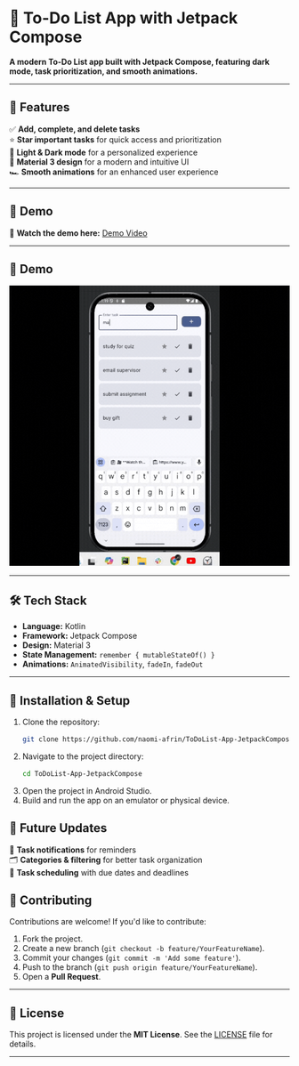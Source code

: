 # 📌 To-Do List App with Jetpack Compose  
**A modern To-Do List app built with Jetpack Compose, featuring dark mode, task prioritization, and smooth animations.**  

---

## 🚀 Features  
✅ **Add, complete, and delete tasks**  
⭐ **Star important tasks** for quick access and prioritization  
🌙 **Light & Dark mode** for a personalized experience  
🎨 **Material 3 design** for a modern and intuitive UI  
🏎️ **Smooth animations** for an enhanced user experience  

---

## 📸 Demo  
🎥 **Watch the demo here:** [Demo Video](https://www.youtube.com/shorts/0tH_J1QeP04)

---

## 📸 Demo  
![Demo GIF](https://github.com/naomi-afrin/ToDoList-App-JetpackCompose/blob/main/to-do-list.gif)

---

## 🛠️ Tech Stack  
- **Language:** Kotlin  
- **Framework:** Jetpack Compose  
- **Design:** Material 3  
- **State Management:** `remember { mutableStateOf() }`  
- **Animations:** `AnimatedVisibility`, `fadeIn`, `fadeOut`  

---

## 📂 Installation & Setup  
1. Clone the repository:  
   ```bash
   git clone https://github.com/naomi-afrin/ToDoList-App-JetpackCompose.git
2. Navigate to the project directory:
   ```bash
   cd ToDoList-App-JetpackCompose
3. Open the project in Android Studio.
4. Build and run the app on an emulator or physical device.

   
## 🚀 Future Updates  
🔔 **Task notifications** for reminders  
🗂️ **Categories & filtering** for better task organization  
📅 **Task scheduling** with due dates and deadlines  

## 🤝 Contributing  
Contributions are welcome! If you'd like to contribute:  
1. Fork the project.  
2. Create a new branch (`git checkout -b feature/YourFeatureName`).  
3. Commit your changes (`git commit -m 'Add some feature'`).  
4. Push to the branch (`git push origin feature/YourFeatureName`).  
5. Open a **Pull Request**.

---

## 📜 License  
This project is licensed under the **MIT License**. See the [LICENSE](LICENSE) file for details.  

---

